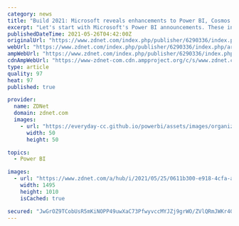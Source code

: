 ```yaml
---
category: news
title: "Build 2021: Microsoft reveals enhancements to Power BI, Cosmos DB"
excerpt: "Let's start with Microsoft's Power BI announcements. These include the ability for Power BI dataflows (the cloud-based incarnation of Power Query) to handle streaming data sources, starting with ..."
publishedDateTime: 2021-05-26T04:42:00Z
originalUrl: "https://www.zdnet.com/index.php/publisher/6290336/index.php/article/microsoft-announces-enhancements-to-power-bi-cosmos-db-at-build/"
webUrl: "https://www.zdnet.com/index.php/publisher/6290336/index.php/article/microsoft-announces-enhancements-to-power-bi-cosmos-db-at-build/"
ampWebUrl: "https://www.zdnet.com/index.php/publisher/6290336/index.php/google-amp/article/microsoft-announces-enhancements-to-power-bi-cosmos-db-at-build/"
cdnAmpWebUrl: "https://www-zdnet-com.cdn.ampproject.org/c/s/www.zdnet.com/index.php/publisher/6290336/index.php/google-amp/article/microsoft-announces-enhancements-to-power-bi-cosmos-db-at-build/"
type: article
quality: 97
heat: 97
published: true

provider:
  name: ZDNet
  domain: zdnet.com
  images:
    - url: "https://everyday-cc.github.io/powerbi/assets/images/organizations/zdnet.com-50x50.jpg"
      width: 50
      height: 50

topics:
  - Power BI

images:
  - url: "https://www.zdnet.com/a/hub/i/2021/05/25/0611b300-e918-4cfa-a9ef-9ec8e2f10237/power-bi-in-jupyter.png"
    width: 1495
    height: 1010
    isCached: true

secured: "JwGrOZ9TCobUsR5mKiNOPP49uwXaC73PfwyvccMYJZj9grWO/ZVlQRmJWKr4GxPyyE0vAFMtz8bB+clXMbUxjY66k16V5ijv3Vc/ulCxDDOizIELhlRVa4pGWF3pwR4ztmYGBjF5ndUl8Yh/SEThHe/fUyEXLk7p/qqPe2H0MvWjJfr5lm8/8lCWzvjdLdp3ymbp2S92D4ofSz/1EKYPGTbe21FNx+E/wwbSbIX4LlM+ayV/05BcvGEW/cMfseJIrma4ZFC1FGZblo5BZBCoiR0shHFa8G4F2Aq5iSEQTUTN/emm5/JCyRMybnpCn/VDCnUtw+oe7HuTyi2pz/1IGkt5ObdunpL5+rYjyd7L4Pc=;5mwwtuQHLskwQFf6CP1oxg=="
---
```


